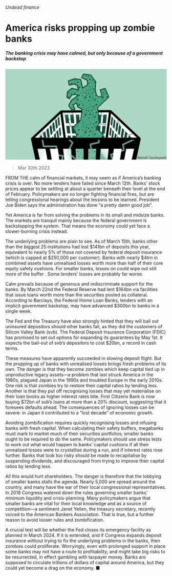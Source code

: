 ###### Undead finance

# America risks propping up zombie banks 

##### The banking crisis may have calmed, but only because of a government backstop 

![image](images/20230401_LDD002.jpg) 

> Mar 30th 2023 

FROM THE calm of financial markets, it may seem as if America’s banking crisis is over. No more lenders have failed since March 12th. Banks’ stock prices appear to be settling at about a quarter beneath their level at the end of February. Policymakers are no longer fighting financial fires, but are telling congressional hearings about the lessons to be learned. President Joe Biden says the administration has done “a pretty damn good job”.

Yet America is far from solving the problems in its small and midsize banks. The markets are tranquil mainly because the federal government is backstopping the system. That means the economy could yet face a slower-burning crisis instead.

The underlying problems are plain to see. As of March 15th, banks other than the biggest 25 institutions had lost $141bn of deposits this year, equivalent to nearly 5% of those not covered by federal deposit insurance (which is capped at $250,000 per customer). Banks with nearly $4trn in combined assets have unrealised losses worth more than half of their core equity safety cushions. For smaller banks, losses on  could wipe out still more of the buffer . Some lenders’ losses are probably far worse.

Calm prevails because of generous and indiscriminate support for the banks. By March 22nd the Federal Reserve had lent $164bn via facilities that issue loans worth more than the securities posted as collateral. According to Barclays, the Federal Home Loan Banks, lenders with an implicit government backstop, may have advanced $300bn to banks in a single week.

The Fed and the Treasury have also strongly hinted that they will bail out uninsured depositors should other banks fail, as they did the customers of Silicon Valley Bank (svb). The Federal Deposit Insurance Corporation (FDIC) has promised to set out options for expanding its guarantees by May 1st. It expects the bail-out of svb‘s depositors to cost $20bn, a record in cash terms.

These measures have apparently succeeded in slowing deposit flight. But the propping up of banks with unrealised losses brings fresh problems of its own. The danger is that they become zombies which keep capital tied up in unproductive legacy assets—a problem that last struck America in the 1980s, plagued Japan in the 1990s and troubled Europe in the early 2010s. One risk is that zombies try to restore their capital ratios by lending less. Another is that they put off recognising losses that may yet materialise on their loan books as higher interest rates bite. First Citizens Bank is now buying $72bn of svb’s loans at more than a 20% discount, suggesting that it foresees defaults ahead. The consequences of ignoring losses can be severe: in Japan it contributed to a “lost decade” of economic growth. 

Avoiding zombification requires quickly recognising losses and infusing banks with fresh capital. When calculating their safety buffers, megabanks must mark to market much of their securities portfolios; smaller banks ought to be required to do the same. Policymakers should use stress tests to work out what would happen to banks’ capital cushions if all their unrealised losses were to crystallise during a run, and if interest rates rose further. Banks that look too risky should be made to recapitalise by suspending dividends, and discouraged from trying to improve their capital ratios by lending less. 

All this would hurt shareholders. The danger is therefore that the lobbying of smaller banks stalls the agenda. Nearly 5,000 are spread around the country, and many have the ear of their local congressional representatives. In 2018 Congress watered down the rules governing smaller banks’ minimum liquidity and crisis-planning. Many policymakers argue that smaller banks are vital for their local knowledge and as a source of competition—a sentiment Janet Yellen, the treasury secretary, recently voiced to the American Bankers Association. That is true, but a further reason to avoid looser rules and zombification.

A crucial test will be whether the Fed closes its emergency facility as planned in March 2024. If it is extended, and if Congress expands deposit insurance without trying to fix the underlying problems in the banks, then zombies could proliferate. Worryingly, even with prolonged support in place some banks may not have a route to profitability, and might take big risks to be resurrected, in effect gambling with taxpayer money. Banks are supposed to circulate trillions of dollars of capital around America, but they could yet become a drag on the economy. ■


